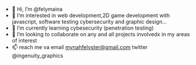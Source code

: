- 👋 Hi, I’m @felymaina
- 👀 I’m interested in web development,2D game development with javascript, software testing cybersecurity and graphic design...
- 🌱 I’m currently learning cybesecurity (penetration testing) 
- 💞️ I’m looking to collaborate on any and all projects involvedx in my areas of interest
- 📫  reach me va email mynahfelyster@gmail.com
                    twitter @ingenuity_graphics

<!---
felymaina/felymaina is a ✨ special ✨ repository because its `README.md` (this file) appears on your GitHub profile.
You can click the Preview link to take a look at your changes.
--->
